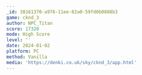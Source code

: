 ```yaml
---
_id: 38161370-a976-11ee-82a0-59fd0b0808b3
game: cknd_3
author: NPC_Titan
score: 17320
mode: High Score
level: ''
date: 2024-01-02
platform: PC
method: Vanilla
media: 'https://denki.co.uk/sky/cknd_3/app.html'
---
```


